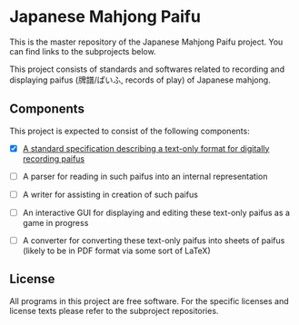 # Japanese Mahjong Paifu 

This is the master repository of the Japanese Mahjong Paifu project. You can find links to the subprojects below. 

This project consists of standards and softwares related to recording and displaying paifus (牌譜/ぱいふ, records of play) of Japanese mahjong. 

## Components 

This project is expected to consist of the following components: 

- [x] [A standard specification describing a text-only format for digitally recording paifus](https://github.com/ChemistMikeLam/JMJP_Standard) 

- [ ] A parser for reading in such paifus into an internal representation

- [ ] A writer for assisting in creation of such paifus

- [ ] An interactive GUI for displaying and editing these text-only paifus as a game in progress

- [ ] A converter for converting these text-only paifus into sheets of paifus (likely to be in PDF format via some sort of LaTeX)

## License

All programs in this project are free software. For the specific licenses and license texts please refer to the subproject repositories. 

